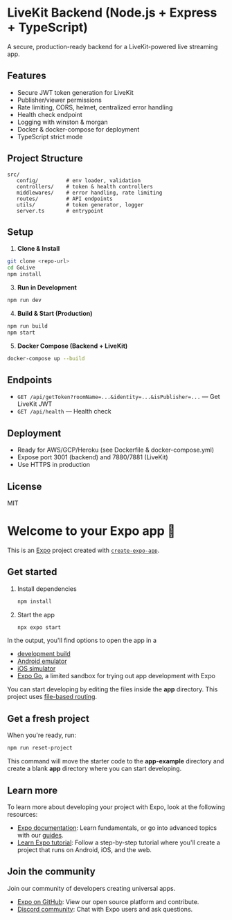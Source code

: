 # LiveKit Backend (Node.js + Express + TypeScript)

A secure, production-ready backend for a LiveKit-powered live streaming app.

## Features
- Secure JWT token generation for LiveKit
- Publisher/viewer permissions
- Rate limiting, CORS, helmet, centralized error handling
- Health check endpoint
- Logging with winston & morgan
- Docker & docker-compose for deployment
- TypeScript strict mode

## Project Structure
```
src/
   config/         # env loader, validation
   controllers/    # token & health controllers
   middlewares/    # error handling, rate limiting
   routes/         # API endpoints
   utils/          # token generator, logger
   server.ts       # entrypoint
```

## Setup

1. **Clone & Install**
```sh
git clone <repo-url>
cd GoLive
npm install
```



3. **Run in Development**
```sh
npm run dev
```

4. **Build & Start (Production)**
```sh
npm run build
npm start
```

5. **Docker Compose (Backend + LiveKit)**
```sh
docker-compose up --build
```

## Endpoints
- `GET /api/getToken?roomName=...&identity=...&isPublisher=...` — Get LiveKit JWT
- `GET /api/health` — Health check

## Deployment
- Ready for AWS/GCP/Heroku (see Dockerfile & docker-compose.yml)
- Expose port 3001 (backend) and 7880/7881 (LiveKit)
- Use HTTPS in production

## License
MIT
# Welcome to your Expo app 👋

This is an [Expo](https://expo.dev) project created with [`create-expo-app`](https://www.npmjs.com/package/create-expo-app).

## Get started

1. Install dependencies

   ```bash
   npm install
   ```

2. Start the app

   ```bash
   npx expo start
   ```

In the output, you'll find options to open the app in a

- [development build](https://docs.expo.dev/develop/development-builds/introduction/)
- [Android emulator](https://docs.expo.dev/workflow/android-studio-emulator/)
- [iOS simulator](https://docs.expo.dev/workflow/ios-simulator/)
- [Expo Go](https://expo.dev/go), a limited sandbox for trying out app development with Expo

You can start developing by editing the files inside the **app** directory. This project uses [file-based routing](https://docs.expo.dev/router/introduction).

## Get a fresh project

When you're ready, run:

```bash
npm run reset-project
```

This command will move the starter code to the **app-example** directory and create a blank **app** directory where you can start developing.

## Learn more

To learn more about developing your project with Expo, look at the following resources:

- [Expo documentation](https://docs.expo.dev/): Learn fundamentals, or go into advanced topics with our [guides](https://docs.expo.dev/guides).
- [Learn Expo tutorial](https://docs.expo.dev/tutorial/introduction/): Follow a step-by-step tutorial where you'll create a project that runs on Android, iOS, and the web.

## Join the community

Join our community of developers creating universal apps.

- [Expo on GitHub](https://github.com/expo/expo): View our open source platform and contribute.
- [Discord community](https://chat.expo.dev): Chat with Expo users and ask questions.
